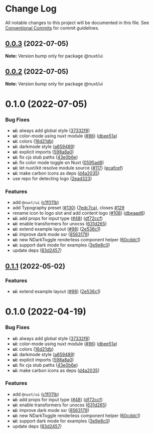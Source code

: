 # Change Log

All notable changes to this project will be documented in this file.
See [Conventional Commits](https://conventionalcommits.org) for commit guidelines.

## [0.0.3](https://github.com/nuxt/ui/compare/@nuxt/ui@0.0.2...@nuxt/ui@0.0.3) (2022-07-05)

**Note:** Version bump only for package @nuxt/ui





## [0.0.2](https://github.com/nuxt/ui/compare/@nuxt/ui@0.1.0...@nuxt/ui@0.0.2) (2022-07-05)

**Note:** Version bump only for package @nuxt/ui





# 0.1.0 (2022-07-05)


### Bug Fixes

* **ui:** always add global style ([37332f8](https://github.com/nuxt/ui/commit/37332f8669f02257740baec6e3131fdca6a589b9))
* **ui:** color-mode using nuxt module ([#86](https://github.com/nuxt/ui/issues/86)) ([dbee51a](https://github.com/nuxt/ui/commit/dbee51abe69b2924cba1e09b630235008d347789))
* **ui:** colors ([16d21db](https://github.com/nuxt/ui/commit/16d21dbfb7fc30b7b429f2d52bf71425c0e0dcf5))
* **ui:** darkmode style ([a859489](https://github.com/nuxt/ui/commit/a859489036be3a9783733cb31d8609e60dd30928))
* **ui:** explicit imports ([598a8a0](https://github.com/nuxt/ui/commit/598a8a0f7f0faa341d2cb391b74aa040c3430b55))
* **ui:** fix cjs stub paths ([43e0b6e](https://github.com/nuxt/ui/commit/43e0b6e411d256314d879ba14706987968a1d62a))
* **ui:** fix color mode toggle on Nuxt ([0595ad8](https://github.com/nuxt/ui/commit/0595ad82139fdd3ae054e0ce358cb345448f7d98))
* **ui:** let nuxt/kit resolve module source ([#117](https://github.com/nuxt/ui/issues/117)) ([ecafcef](https://github.com/nuxt/ui/commit/ecafcef782f96fd6520cce048faee0b74404b4ce))
* **ui:** make carbon icons as deps ([d4a2035](https://github.com/nuxt/ui/commit/d4a203552513abedd60ed4d3e53b297268bf0872))
* use repo for detecting logo ([2ead323](https://github.com/nuxt/ui/commit/2ead3237aa1b8cd747aa23602f5c4cd25bf8a2f7))


### Features

* add `@nuxt/ui` ([c1f011b](https://github.com/nuxt/ui/commit/c1f011bebba38e28f5c38cbf69efaeb5f8d766b1))
* add Typography preset ([#130](https://github.com/nuxt/ui/issues/130)) ([7edc7ca](https://github.com/nuxt/ui/commit/7edc7ca536eb19d87047dcccf9089694bb21a5f8)), closes [#129](https://github.com/nuxt/ui/issues/129)
* rename icon to logo slot and add content logo ([#108](https://github.com/nuxt/ui/issues/108)) ([dbeaad6](https://github.com/nuxt/ui/commit/dbeaad6793ee08b8c41660165fac252e733fe5fc))
* **ui:** add props for input type ([#48](https://github.com/nuxt/ui/issues/48)) ([df72ccf](https://github.com/nuxt/ui/commit/df72ccf626d72833ad4ec960956f2d2e662d6173))
* **ui:** enable transformers for unocss ([631d265](https://github.com/nuxt/ui/commit/631d2655f0469286fd17b6ea39dbb0650571b156))
* **ui:** extend example layout ([#98](https://github.com/nuxt/ui/issues/98)) ([2e536c1](https://github.com/nuxt/ui/commit/2e536c164974282658b5f78a983fc30a123bfa7c))
* **ui:** improve dark mode ssr ([8563179](https://github.com/nuxt/ui/commit/8563179107677c7ebad5553c1d76bd6a6c38113f))
* **ui:** new NDarkToggle renderless component helper ([60cddc1](https://github.com/nuxt/ui/commit/60cddc15e1e68dcbb773f94c114194603d936280))
* **ui:** support dark mode for examples ([3e9e8c0](https://github.com/nuxt/ui/commit/3e9e8c056697b1874004064391f8b8267aa59d9b))
* update deps ([83d2457](https://github.com/nuxt/ui/commit/83d245724d7148d5e5469a36ffa86f1d85282e2e))





## [0.1.1](https://github.com/nuxt/ui/compare/@nuxt/ui@0.1.0...@nuxt/ui@0.1.1) (2022-05-02)


### Features

* **ui:** extend example layout ([#98](https://github.com/nuxt/ui/issues/98)) ([2e536c1](https://github.com/nuxt/ui/commit/2e536c164974282658b5f78a983fc30a123bfa7c))





# 0.1.0 (2022-04-19)


### Bug Fixes

* **ui:** always add global style ([37332f8](https://github.com/nuxt/ui/commit/37332f8669f02257740baec6e3131fdca6a589b9))
* **ui:** color-mode using nuxt module ([#86](https://github.com/nuxt/ui/issues/86)) ([dbee51a](https://github.com/nuxt/ui/commit/dbee51abe69b2924cba1e09b630235008d347789))
* **ui:** colors ([16d21db](https://github.com/nuxt/ui/commit/16d21dbfb7fc30b7b429f2d52bf71425c0e0dcf5))
* **ui:** darkmode style ([a859489](https://github.com/nuxt/ui/commit/a859489036be3a9783733cb31d8609e60dd30928))
* **ui:** explicit imports ([598a8a0](https://github.com/nuxt/ui/commit/598a8a0f7f0faa341d2cb391b74aa040c3430b55))
* **ui:** fix cjs stub paths ([43e0b6e](https://github.com/nuxt/ui/commit/43e0b6e411d256314d879ba14706987968a1d62a))
* **ui:** make carbon icons as deps ([d4a2035](https://github.com/nuxt/ui/commit/d4a203552513abedd60ed4d3e53b297268bf0872))


### Features

* add `@nuxt/ui` ([c1f011b](https://github.com/nuxt/ui/commit/c1f011bebba38e28f5c38cbf69efaeb5f8d766b1))
* **ui:** add props for input type ([#48](https://github.com/nuxt/ui/issues/48)) ([df72ccf](https://github.com/nuxt/ui/commit/df72ccf626d72833ad4ec960956f2d2e662d6173))
* **ui:** enable transformers for unocss ([631d265](https://github.com/nuxt/ui/commit/631d2655f0469286fd17b6ea39dbb0650571b156))
* **ui:** improve dark mode ssr ([8563179](https://github.com/nuxt/ui/commit/8563179107677c7ebad5553c1d76bd6a6c38113f))
* **ui:** new NDarkToggle renderless component helper ([60cddc1](https://github.com/nuxt/ui/commit/60cddc15e1e68dcbb773f94c114194603d936280))
* **ui:** support dark mode for examples ([3e9e8c0](https://github.com/nuxt/ui/commit/3e9e8c056697b1874004064391f8b8267aa59d9b))
* update deps ([83d2457](https://github.com/nuxt/ui/commit/83d245724d7148d5e5469a36ffa86f1d85282e2e))

